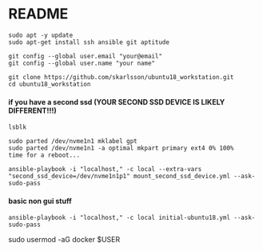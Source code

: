 # README #

```
sudo apt -y update
sudo apt-get install ssh ansible git aptitude

git config --global user.email "your@email"
git config --global user.name "your name"

git clone https://github.com/skarlsson/ubuntu18_workstation.git
cd ubuntu18_workstation
```

#### if you have a second ssd (YOUR SECOND SSD DEVICE IS LIKELY DIFFERENT!!!)
```
lsblk

sudo parted /dev/nvme1n1 mklabel gpt
sudo parted /dev/nvme1n1 -a optimal mkpart primary ext4 0% 100%
time for a reboot...

ansible-playbook -i "localhost," -c local --extra-vars "second_ssd_device=/dev/nvme1n1p1" mount_second_ssd_device.yml --ask-sudo-pass 
```

#### basic non gui stuff
```
ansible-playbook -i "localhost," -c local initial-ubuntu18.yml --ask-sudo-pass 
```

sudo usermod -aG docker $USER


